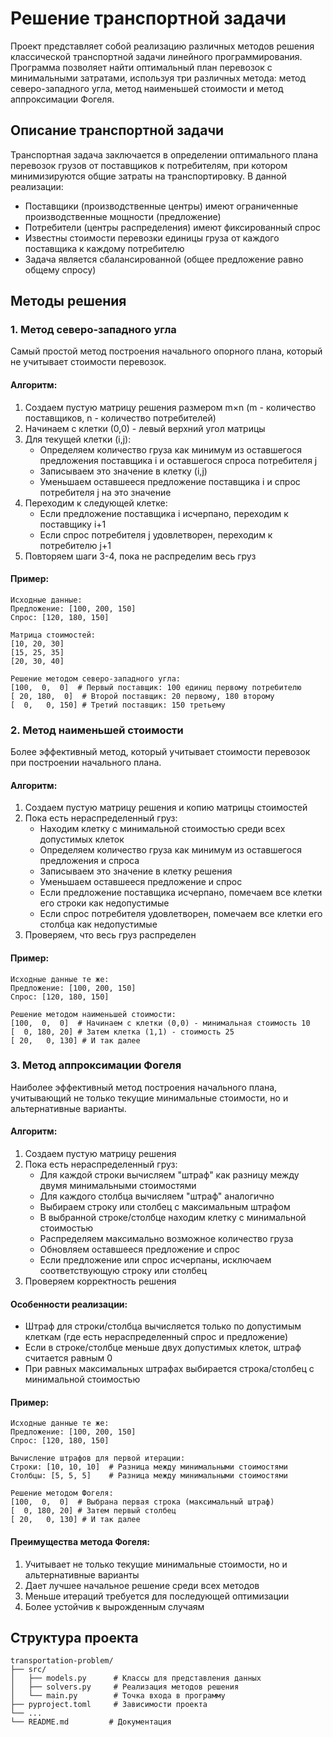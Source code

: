 # Решение транспортной задачи

Проект представляет собой реализацию различных методов решения классической транспортной задачи линейного программирования. Программа позволяет найти оптимальный план перевозок с минимальными затратами, используя три различных метода: метод северо-западного угла, метод наименьшей стоимости и метод аппроксимации Фогеля.

## Описание транспортной задачи

Транспортная задача заключается в определении оптимального плана перевозок грузов от поставщиков к потребителям, при котором минимизируются общие затраты на транспортировку. В данной реализации:

- Поставщики (производственные центры) имеют ограниченные производственные мощности (предложение)
- Потребители (центры распределения) имеют фиксированный спрос
- Известны стоимости перевозки единицы груза от каждого поставщика к каждому потребителю
- Задача является сбалансированной (общее предложение равно общему спросу)

## Методы решения

### 1. Метод северо-западного угла

Самый простой метод построения начального опорного плана, который не учитывает стоимости перевозок.

#### Алгоритм:
1. Создаем пустую матрицу решения размером m×n (m - количество поставщиков, n - количество потребителей)
2. Начинаем с клетки (0,0) - левый верхний угол матрицы
3. Для текущей клетки (i,j):
   - Определяем количество груза как минимум из оставшегося предложения поставщика i и оставшегося спроса потребителя j
   - Записываем это значение в клетку (i,j)
   - Уменьшаем оставшееся предложение поставщика i и спрос потребителя j на это значение
4. Переходим к следующей клетке:
   - Если предложение поставщика i исчерпано, переходим к поставщику i+1
   - Если спрос потребителя j удовлетворен, переходим к потребителю j+1
5. Повторяем шаги 3-4, пока не распределим весь груз

#### Пример:
```
Исходные данные:
Предложение: [100, 200, 150]
Спрос: [120, 180, 150]

Матрица стоимостей:
[10, 20, 30]
[15, 25, 35]
[20, 30, 40]

Решение методом северо-западного угла:
[100,  0,  0]  # Первый поставщик: 100 единиц первому потребителю
[ 20, 180,  0]  # Второй поставщик: 20 первому, 180 второму
[  0,   0, 150] # Третий поставщик: 150 третьему
```

### 2. Метод наименьшей стоимости

Более эффективный метод, который учитывает стоимости перевозок при построении начального плана.

#### Алгоритм:
1. Создаем пустую матрицу решения и копию матрицы стоимостей
2. Пока есть нераспределенный груз:
   - Находим клетку с минимальной стоимостью среди всех допустимых клеток
   - Определяем количество груза как минимум из оставшегося предложения и спроса
   - Записываем это значение в клетку решения
   - Уменьшаем оставшееся предложение и спрос
   - Если предложение поставщика исчерпано, помечаем все клетки его строки как недопустимые
   - Если спрос потребителя удовлетворен, помечаем все клетки его столбца как недопустимые
3. Проверяем, что весь груз распределен

#### Пример:
```
Исходные данные те же:
Предложение: [100, 200, 150]
Спрос: [120, 180, 150]

Решение методом наименьшей стоимости:
[100,  0,  0]  # Начинаем с клетки (0,0) - минимальная стоимость 10
[  0, 180, 20] # Затем клетка (1,1) - стоимость 25
[ 20,   0, 130] # И так далее
```

### 3. Метод аппроксимации Фогеля

Наиболее эффективный метод построения начального плана, учитывающий не только текущие минимальные стоимости, но и альтернативные варианты.

#### Алгоритм:
1. Создаем пустую матрицу решения
2. Пока есть нераспределенный груз:
   - Для каждой строки вычисляем "штраф" как разницу между двумя минимальными стоимостями
   - Для каждого столбца вычисляем "штраф" аналогично
   - Выбираем строку или столбец с максимальным штрафом
   - В выбранной строке/столбце находим клетку с минимальной стоимостью
   - Распределяем максимально возможное количество груза
   - Обновляем оставшееся предложение и спрос
   - Если предложение или спрос исчерпаны, исключаем соответствующую строку или столбец
3. Проверяем корректность решения

#### Особенности реализации:
- Штраф для строки/столбца вычисляется только по допустимым клеткам (где есть нераспределенный спрос и предложение)
- Если в строке/столбце меньше двух допустимых клеток, штраф считается равным 0
- При равных максимальных штрафах выбирается строка/столбец с минимальной стоимостью

#### Пример:
```
Исходные данные те же:
Предложение: [100, 200, 150]
Спрос: [120, 180, 150]

Вычисление штрафов для первой итерации:
Строки: [10, 10, 10]  # Разница между минимальными стоимостями
Столбцы: [5, 5, 5]    # Разница между минимальными стоимостями

Решение методом Фогеля:
[100,  0,  0]  # Выбрана первая строка (максимальный штраф)
[  0, 180, 20] # Затем первый столбец
[ 20,   0, 130] # И так далее
```

#### Преимущества метода Фогеля:
1. Учитывает не только текущие минимальные стоимости, но и альтернативные варианты
2. Дает лучшее начальное решение среди всех методов
3. Меньше итераций требуется для последующей оптимизации
4. Более устойчив к вырожденным случаям

## Структура проекта

```
transportation-problem/
├── src/
│   ├── models.py      # Классы для представления данных
│   ├── solvers.py     # Реализация методов решения
│   └── main.py        # Точка входа в программу
├── pyproject.toml     # Зависимости проекта
└── ...
└── README.md         # Документация

```